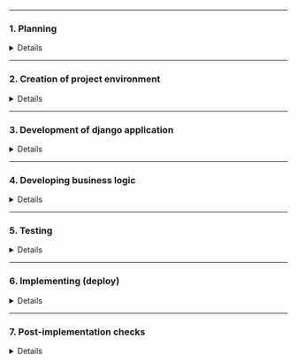 ***
### 1. Planning
<details>

- analysis of the project purpose and architecture
- drafting apps (modules), data models, views, page templates
- designing business logic

</details>

***
### 2. Creation of project environment
<details>

- install Python
- install Git
- install PyCharm
- create root project folder
- create "README.md", "development_log.md"	
- init empty local git repository

***
#### 2.1 Installing Django
<details>

- create separate folder "tracker_core" that will contain a core django app
- go to created directory and activate virtual environment
```
source .venv/bin/activate
```
- update pip for future use
- install Django framework and initial libraries, creating "requirements.txt"
- start django project named "core"
- secure SECRET_KEY via environment variable
- test run
```
$ django-admin startproject core .
$ python manage.py runserver
```

</details>

***
#### 2.2 Installing Docker
<details>

- open terminal on Ubuntu
- remove any Docker files that are running in the system
- check if the system is up-to-date
- install Docker
- install all the dependency packages
- before testing Docker, check the version installed
- pull an image from the Docker hub
- check if the docker image has been pulled and is present in your system
- display all the containers pulled
- check for containers in a running state

```
$ sudo apt-get remove docker docker-engine docker.io
$ sudo apt-get update
$ sudo apt install docker.io
$ sudo snap install docker
$ docker --version
$ sudo docker run hello-world
$ sudo docker images
$ sudo docker ps -a
$ sudo docker ps
```

That's it, Docker is successfully installed on Ubuntu!
It is useful to follow the post-installation steps (sudo privs, etc)
https://docs.docker.com/engine/install/linux-postinstall/

</details>

***
#### 2.3 Configuring git repository
<details>

- create new repository at GitHub to have it as remote repository
- create and configure SSH keys
- configure branch protection rules for "main" branch at least
> https://github.com/gorgeous-george/smart_tracker
- initialize local git repository (if not done previously)
- set account's default identity (email and username)
```
$ git config --global user.email "you@example.com"
$ git config --global user.name "Your Name"
```
- create ".gitingore" file to keep a particular project directories/files unpublished
- add existed directories/files to git
- initial commit to local git repository
- renaming branch from "master" to "main"
- connect to remote GitHub new repository that has been created preliminary via GitHub.com website
- push the init commit to remote repository
- create local branch "develop" && switch to it && add files to git tracker
```
cd && cd PycharmProjects/dummy_shop
git init
touch README.md
touch .gitignore
git add .
git commit -m "initial commit"
git branch -m main
git remote add origin git@github.com:gorgeous-george/dummy_shop.git
git push -u origin main
git branch develop && git checkout develop && git add .
```

That's it, local Git repository has been created and connected to remote GitHub repository.

**Code committing and pushing workflow is supposed to be the following:**
- Code development is performed within separate local branch "develop". Local commits are created and then pushed to GitHub branch "develop"
```
git branch develop && git checkout develop
git add .
git status
git commit -m 'commit message'
git push --set-upstream origin develop
```
- At GitHub a pull request is created to merge branch "develop" to branch "main"
- GitHub branch "develop" is deleted
- Local branch "main" is synchronized with GitHub branch "main"
- Local branch "develop" is deleted
```
git checkout main && git pull
git branch --delete develop
```
- Back to the first step

</details>

***
#### 2.4 Containerization - configuring docker and docker-compose
<details>

- create folder "docker" to have all settings there
- create folder "core" for the Django application that will be run as microservice within Docker
- create Dockerfile "core.Dockerfile"
- add appropriate commands and settings to the "core.Dockerfile"
- create ".core.env" file to keep secured the sensitive data required by docker-compose (DJANGO_SECRET_KEY, DB credentials, other variables)
- add ".core.env" file to ".gitignore"
- create and configure "docker-compose.yml" file (step-by-step: core service, db_core, and then others)
- build and run up the docker-compose
```
sudo docker-compose build
sudo docker-compose up
...
CTRL+C
sudo docker-compose down
```
- to delete all images, volumes and containers (in case of need)
```
sudo docker system prune -a --volumes
```
- to delete unhealthy container
```
sudo systemctl restart docker.socket docker.service
```
- to kill all the processes associated with port 8000
```
sudo fuser -k 8000/tcp
```
- in case a docker service is failed at OS level and/or
docker daemon is stopped and refused connections,
try to check the docker service's status first and then restart the service if needed
 ```
sudo service docker status
sudo service docker restart
```

</details>

***
#### 2.5 Configuring database layer (PostgreSQL for "core" service)
<details>

- install psycopg library within "core" virtual environment and update "requirements.txt" to have it in the image
```
pip install psycopg2-binary
pip freeze > requirements.txt
```
- update "core.settings.py" with DATABASES settings: set postgresql as db engine, set references to environment variables (db host, port, user, password, name)
- add appropriate environment variables to "core.env" file (host, port, user, password, name)
- add "db_core" service to "django-compose.yml" file
- create "docker-entrypoint.sh" and "wait-for-command.sh" to check that db is up before running services dependent on db
- update Dockerfile to run "docker-entrypoint.sh" and "wait-for-command.sh"
- re-build docker-compose
- in case of need, direct connect to "core" container's bash terminal (either via "exec" - existed instance or "run" - new instance). For example to run migrations and create superuser (need volumes to keep such changes), to check the logs, debug, etc.
```
sudo docker-compose exec core bash
./manage.py makemigrations
./manage.py migrate
./manage.py createsuperuser
exit
```
- in case of need, direct connect to the postgresql database
```
sudo docker-compose exec db_core psql --username=postgres --dbname=postgres
$ \l    # list databases
$ \du   # list roles
$ \?    # help
```

</details>

***
#### 2.6 Installing and configuring django extensions and other tools:
<details>

- flake8
- widget-tweaks
only for dev:
- django-debug-toolbar
- django-extensions
- ipython

</details>

***
#### 2.7 Configuring the microservices as docker containers
<details>

- tracker_core
- db_core

</details>

</details>

***
### 3. Development of django application
<details>

*the app is designed to be run as docker container, however for development purposes additional settings are 
created as well. It makes possible to run the server using local sqlite.db without docker. 
The files of settings and db are added to ".gitignore". In case of need, for development purposes run ./manage.py 
command with custom settings:*
```
./manage.py runserver --settings=core.settings_local_sqlite_non-docker
./manage.py makemigrations --settings=core.settings_local_sqlite_non-docker
etc
```
##### 3.1 Creating apps
<details>

- move to folder containing django "manage.py" file
- start a new app, add app_name to INSTALLED_APPS in "settings.py"
```
./manage.py startapp app_name
```
- 'auth_core' - custom authentication module
- 'dashboard' - core object's generic views, visualisation chart
- 'sandbox' - sandbox module (creation of custom objects' sets, namely groups of objects to track)
- 'tutorial' - quick instructions including SMART concept, dashboard and sandbox features

</details>

##### 3.2 Creating models
<details>

- 'dashboard':
  - created model representing a Dataset 
  - created model representing a Core Object
  - registering the models in "admin.py"

</details>

##### 3.3 Creating views
<details>

- 'auth_core': 
  - custom django generic class-based views (register, profile view, profile update)
- 'dashboard':
  - custom django functional views (dashboard table, chart, filter, buttons) 
- 'sandbox':
  - custom django functional views (dataset table, object table, related CRUD functions, buttons and filters)
- 'tutorial':
  - simple index view

</details>

##### 3.4 Creating templates
<details>

- 'auth_core': 
  - pack of auth templates (login, logout, password, profile, register - TO ADD BOOTSTRAP FORMS,TO CHECK PASSWORD - TBD)
- 'dashboard':
  - base_generic template
  - index (home page)
  - dashboard page with includes (forms, object list, chart + CSS/JS)
- 'sandbox': 
  - sandbox page with includes (CRUD, form, list - for dataset and object appropriately + CSS/JS)
- 'tutorial':
  - tutorial page

</details>

##### 3.5 Creating forms
<details>

- 'auth_core':
  - UserCreationForm (django's pre-defined model form)
- 'dashboard':
  - DashboardFilterForm (custom django form)
- 'sandbox':
  - DatasetModelForm (pure django model form)
  - DatasetObjectModelForm (pure django model form)

</details>

##### 3.6 Configuring urls
<details>

- 'core': home page, admin page
- 'auth_core': django's pre-defined links to login, logout, password reset ('django.contrib.auth.urls'), 
custom links for register, view profile, update profile
- 'dashboard': base dashboard page and 'filtered/' for filter results
- 'sandbox': base sandbox page, CRUD for dataset and object appropriately, dataset filters
- 'tutorial': tutorial page

</details>

#### 3.7 Configuring static files and scripts
<details>

- created 'static/' folders to keep static files for the whole project and for each app appropriately
- added CSS/JS to the 
  - base generic template: MDBootstrap, jQuery, Popper, Feather icons + feather.replace() command, 
  Google Chart loader, custom JS for Messages timeout.
  - dashboard template: Google Chart JS, custom CSS, custom Ajax scripts 
  - sandbox template: custom Ajax scripts, feather.replace() command

</details>

#### 3.8 Configuring local Django REST Framework application

<details>

- installed required packages into project's virtual environment.
```
pip install djangorestframework
pip install markdown       # Markdown support for the browsable API.
pip install django-filter  # Filtering support
```
- created custom DRF application.
```
./manage.py startapp rest_framework_app --settings=core.settings_local_sqlite_non-docker
```
- configured 'settings.py'
```
INSTALLED_APPS = [
    ...
    'rest_framework_app',
]
REST_FRAMEWORK = {
    # Pagination settings
    'DEFAULT_PAGINATION_CLASS': 'rest_framework.pagination.PageNumberPagination',
    'PAGE_SIZE': 10,
    # Use Django's standard `django.contrib.auth` permissions,
    # or allow read-only access for unauthenticated users.
    'DEFAULT_PERMISSION_CLASSES': [
        'rest_framework.permissions.DjangoModelPermissionsOrAnonReadOnly'
    ],
}
```
- created 'serializers.py': added serializers for User, Dataset and CoreObject models.
- 'views.py': added ViewSets using User, Dataset and CoreObject serializer. 
- 'core.urls.py': added 'include' referring to rest_framework_app.urls.
- 'urls.py': added urlpatterns, registered routes for User, Dataset and CoreObject ViewSets.

</details>

</details>

***
### 4. Developing business logic
<details>
 
- SMART concept is hard-coded to COREOBJECT model, so that each object has appropriate settings (current value, 
priority, measure, time frame, responsible).
- Each object would have one of three statuses based on simple pattern "Red-Orange-Green". Each object has its own 
level of priority and current value set by user, so that after object creation/update the application sets status of 
the object comparing current value with the priority. It is hard-coded by functional view at SANDBOX. 
- SANDBOX page has custom filters (SEE OBJECTS, SHOW ALL OBJECTS). It is designed as jQuery/Ajax + JS + custom 
functional views.
- SANDBOX page has buttons to Create, Edit and Delete datasets and objects. It is designed appropriately as modals +
ModelForms + jQuery/Ajax + JS + custom functional views returning JSON + HTML includes.
- SANDBOX page has buttons to Delete all data and to create Starter pack of datasets/objects.
- DASHBOARD page has custom filters. It is designed as custom django form + jQuery/Ajax + JS + custom functional views 
returning JSON + HTML includes.
- DASHBOARD has Pie Chart that is re-drawn appropriately to filter applied. It is designed as jQuery/Ajax + JS + custom 
functional views returning JSON + HTML includes

</details>

***
### 5. Testing
<details>
TBD
</details>

***
### 6. Implementing (deploy)
<details>
TBD
</details>

***
### 7. Post-implementation checks
<details>
TBD
</details>

